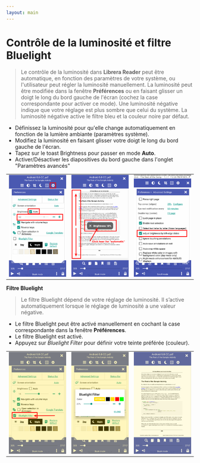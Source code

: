 ```yaml
---
layout: main
---
```


# Contrôle de la luminosité et filtre Bluelight

> Le contrôle de la luminosité dans **Librera Reader** peut être automatique, en fonction des paramètres de votre système, ou l'utilisateur peut régler la luminosité manuellement.
La luminosité peut être modifiée dans la fenêtre **Préférences** ou en faisant glisser un doigt le long du bord gauche de l'écran (cochez la case correspondante pour activer ce mode).
Une luminosité négative indique que votre réglage est plus sombre que celui du système.
La luminosité négative active le filtre bleu et la couleur noire par défaut.

* Définissez la luminosité pour qu'elle change automatiquement en fonction de la lumière ambiante (paramètres système).
* Modifiez la luminosité en faisant glisser votre doigt le long du bord gauche de l'écran.
* Tapez sur le toast Brightness pour passer en mode **Auto**.
* Activer/Désactiver les diapositives du bord gauche dans l'onglet &quot;Paramètres avancés&quot;

||||
|-|-|-|
|![](1.png)|![](2.png)|![](3.png)|

**Filtre Bluelight**
> Le filtre Bluelight dépend de votre réglage de luminosité. Il s’active automatiquement lorsque le réglage de luminosité a une valeur négative.

* Le filtre Bluelight peut être activé manuellement en cochant la case correspondante dans la fenêtre **Préférences**.
* Le filtre Bluelight est activé.
* Appuyez sur _Bluelight Filter_ pour définir votre teinte préférée (couleur).

||||
|-|-|-|
|![](7.png)|![](6.png)|![](8.png)|
